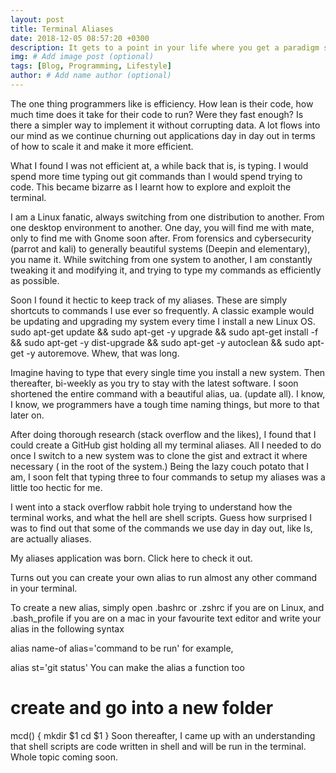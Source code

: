```yaml
---
layout: post
title: Terminal Aliases
date: 2018-12-05 08:57:20 +0300
description: It gets to a point in your life where you get a paradigm shift. Suddenly, this new perspective pops into your mind.
img: # Add image post (optional)
tags: [Blog, Programming, Lifestyle]
author: # Add name author (optional)
---
```

The one thing programmers like is efficiency. How lean is their code, how much time does it take for their code to run? Were they fast enough? Is there a simpler way to implement it without corrupting data. A lot flows into our mind as we continue churning out applications day in day out in terms of how to scale it and make it more efficient.

What I found I was not efficient at, a while back that is, is typing. I would spend more time typing out git commands than I would spend trying to code. This became bizarre as I learnt how to explore and exploit the terminal.

I am a Linux fanatic, always switching from one distribution to another. From one desktop environment to another. One day, you will find me with mate, only to find me with Gnome soon after. From forensics and cybersecurity (parrot and kali) to generally beautiful systems (Deepin and elementary), you name it. While switching from one system to another, I am constantly tweaking it and modifying it, and trying to type my commands as efficiently as possible.

Soon I found it hectic to keep track of my aliases. These are simply shortcuts to commands I use ever so frequently. A classic example would be updating and upgrading my system every time I install a new Linux OS. sudo apt-get update && sudo apt-get -y upgrade && sudo apt-get install -f && sudo apt-get -y dist-upgrade && sudo apt-get -y autoclean && sudo apt-get -y autoremove. Whew, that was long.

Imagine having to type that every single time you install a new system. Then thereafter, bi-weekly as you try to stay with the latest software. I soon shortened the entire command with a beautiful alias, ua. (update all). I know, I know, we programmers have a tough time naming things, but more to that later on.

After doing thorough research (stack overflow and the likes), I found that I could create a GitHub gist holding all my terminal aliases. All I needed to do once I switch to a new system was to clone the gist and extract it where necessary ( in the root of the system.) Being the lazy couch potato that I am, I soon felt that typing three to four commands to setup my aliases was a little too hectic for me.

I went into a stack overflow rabbit hole trying to understand how the terminal works, and what the hell are shell scripts. Guess how surprised I was to find out that some of the commands we use day in day out, like ls, are actually aliases.

My aliases application was born. Click here to check it out.

Turns out you can create your own alias to run almost any other command in your terminal.

To create a new alias, simply open .bashrc or .zshrc if you are on Linux, and .bash_profile if you are on a mac in your favourite text editor and write your alias in the following syntax

alias name-of alias='command to be run' for example,

alias st='git status'
You can make the alias a function too

# create and go into a new folder
mcd() {
  mkdir $1
  cd $1
}
Soon thereafter, I came up with an understanding that shell scripts are code written in shell and will be run in the terminal. Whole topic coming soon.
